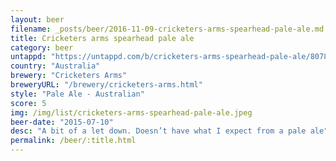 ```yaml
---
layout: beer
filename: _posts/beer/2016-11-09-cricketers-arms-spearhead-pale-ale.md
title: Cricketers arms spearhead pale ale
category: beer
untappd: "https://untappd.com/b/cricketers-arms-spearhead-pale-ale/807867"
country: "Australia"
brewery: "Cricketers Arms"
breweryURL: "/brewery/cricketers-arms.html"
style: "Pale Ale - Australian"
score: 5
img: /img/list/cricketers-arms-spearhead-pale-ale.jpeg
beer-date: "2015-07-10"
desc: "A bit of a let down. Doesn’t have what I expect from a pale ale"
permalink: /beer/:title.html
---
```

